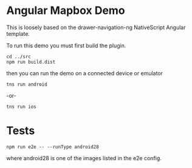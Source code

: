 # Angular Mapbox Demo

This is loosely based on the drawer-navigation-ng NativeScript Angular template.

To run this demo you must first build the plugin.

```
cd ../src
npm run build.dist
```

then you can run the demo on a connected device or emulator

```
tns run android
```
-or-
```
tns run ios
```

# Tests

```
npm run e2e -- --runType android28
```

where android28 is one of the images listed in the e2e config.
